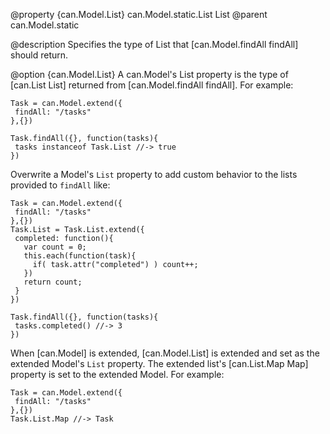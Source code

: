 @property {can.Model.List} can.Model.static.List List
@parent can.Model.static

@description Specifies the type of List that [can.Model.findAll findAll]
should return.

@option {can.Model.List} A can.Model's List property is the
type of [can.List List] returned
from [can.Model.findAll findAll]. For example:

```
Task = can.Model.extend({
 findAll: "/tasks"
},{})

Task.findAll({}, function(tasks){
 tasks instanceof Task.List //-> true
})
```

Overwrite a Model's `List` property to add custom
behavior to the lists provided to `findAll` like:

```
Task = can.Model.extend({
 findAll: "/tasks"
},{})
Task.List = Task.List.extend({
 completed: function(){
   var count = 0;
   this.each(function(task){
     if( task.attr("completed") ) count++;
   })
   return count;
 }
})

Task.findAll({}, function(tasks){
 tasks.completed() //-> 3
})
```

When [can.Model] is extended,
[can.Model.List] is extended and set as the extended Model's
`List` property. The extended list's [can.List.Map Map] property
is set to the extended Model.  For example:

```
Task = can.Model.extend({
 findAll: "/tasks"
},{})
Task.List.Map //-> Task
```